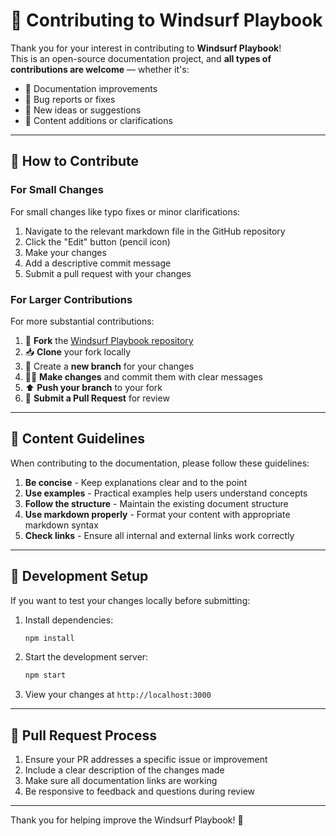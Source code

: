 # 🤝 Contributing to Windsurf Playbook

Thank you for your interest in contributing to **Windsurf Playbook**!  
This is an open-source documentation project, and **all types of contributions are welcome** — whether it's:

- 📄 Documentation improvements
- 🐞 Bug reports or fixes
- 🧠 New ideas or suggestions
- 🔧 Content additions or clarifications

---

## 🔧 How to Contribute

### For Small Changes

For small changes like typo fixes or minor clarifications:

1. Navigate to the relevant markdown file in the GitHub repository
2. Click the "Edit" button (pencil icon)
3. Make your changes
4. Add a descriptive commit message
5. Submit a pull request with your changes

### For Larger Contributions

For more substantial contributions:

1. 🍴 **Fork** the [Windsurf Playbook repository](https://github.com/banlyslash/windsurf-playbook)
2. 📥 **Clone** your fork locally
3. 🌿 Create a **new branch** for your changes
4. 🧑‍💻 **Make changes** and commit them with clear messages
5. ⬆️ **Push your branch** to your fork
6. 🔁 **Submit a Pull Request** for review

---

## 📝 Content Guidelines

When contributing to the documentation, please follow these guidelines:

1. **Be concise** - Keep explanations clear and to the point
2. **Use examples** - Practical examples help users understand concepts
3. **Follow the structure** - Maintain the existing document structure
4. **Use markdown properly** - Format your content with appropriate markdown syntax
5. **Check links** - Ensure all internal and external links work correctly

---

## 🚀 Development Setup

If you want to test your changes locally before submitting:

1. Install dependencies:
   ```bash
   npm install
   ```

2. Start the development server:
   ```bash
   npm start
   ```

3. View your changes at `http://localhost:3000`

---

## 📢 Pull Request Process

1. Ensure your PR addresses a specific issue or improvement
2. Include a clear description of the changes made
3. Make sure all documentation links are working
4. Be responsive to feedback and questions during review

---

Thank you for helping improve the Windsurf Playbook! 💖

